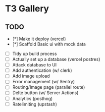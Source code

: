 # T3 Gallery

## TODO

- [*] Make it deploy (vercel)
- [*] Scaffold Basic ui with mock data
- [ ] Tidy up build process
- [ ] Actually set up a database (vercel postres)
- [ ] Attack database to UI
- [ ] Add authentication (w/ clerk)
- [ ] Add image upload
- [ ] Error management (w/ Sentry)
- [ ] Routing/Image page (parallel route)
- [ ] Delte button (w/ Server Actions)
- [ ] Analytics (posthog)
- [ ] Ratelimiting (upstash)
